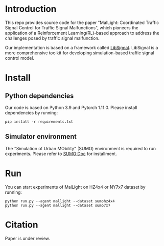# Introduction
This repo provides source code for the paper "MalLight: Coordinated Traffic Signal Control for Traffic Signal Malfunctions", which pioneers the application of a Reinforcement Learning(RL)-based approach to address the challenges posed by traffic signal malfunction.

Our implementation is based on a framework called [LibSignal](https://darl-libsignal.github.io/). LibSignal is a more comprehensive toolkit for developing simulation-based traffic signal control model.

# Install
## Python dependencies
Our code is based on Python 3.9 and Pytorch 1.11.0. Please install dependencies by running:
```
pip install -r requirements.txt
```
## Simulator environment
The "Simulation of Urban MObility" (SUMO) environment is required to run experiments. Please refer to [SUMO Doc](https://epics-sumo.sourceforge.io/sumo-install.html#) for installment.

# Run 
You can start experiments of MalLight on HZ4x4 or NY7x7 dataset by running:
```
python run.py --agent mallight --dataset sumohz4x4
python run.py --agent mallight --dataset sumo7x7
```

# Citation
Paper is under review.